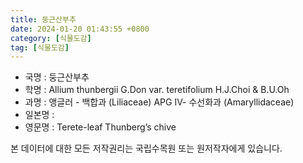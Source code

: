 ```yaml
---
title: 둥근산부추
date: 2024-01-20 01:43:55 +0800
category: [식물도감]
tag: [식물도감]
---
```




- 국명 : 둥근산부추
- 학명 : Allium thunbergii G.Don var. teretifolium H.J.Choi & B.U.Oh
- 과명 : 앵글러 - 백합과 (Liliaceae) APG Ⅳ- 수선화과 (Amaryllidaceae)
- 일본명 : 
- 영문명 : Terete-leaf Thunberg’s chive








본 데이터에 대한 모든 저작권리는 국립수목원 또는 원저작자에게 있습니다.
